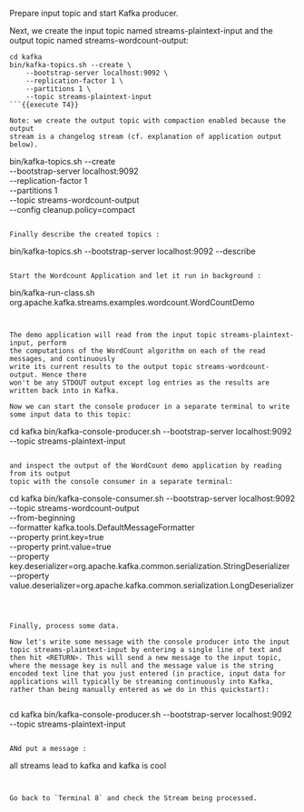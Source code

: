 Prepare input topic and start Kafka producer.


Next, we create the input topic named streams-plaintext-input and the
output topic named streams-wordcount-output: 



```
cd kafka
bin/kafka-topics.sh --create \
    --bootstrap-server localhost:9092 \
    --replication-factor 1 \
    --partitions 1 \
    --topic streams-plaintext-input
```{{execute T4}}

Note: we create the output topic with compaction enabled because the output
stream is a changelog stream (cf. explanation of application output below). 

```
bin/kafka-topics.sh --create \
    --bootstrap-server localhost:9092 \
    --replication-factor 1 \
    --partitions 1 \
    --topic streams-wordcount-output \
    --config cleanup.policy=compact
```{{execute}}

Finally describe the created topics :

```
bin/kafka-topics.sh --bootstrap-server localhost:9092 --describe
```{{execute}}

Start the Wordcount Application and let it run in background :

```
bin/kafka-run-class.sh org.apache.kafka.streams.examples.wordcount.WordCountDemo
```{{execute}}


The demo application will read from the input topic streams-plaintext-input, perform
the computations of the WordCount algorithm on each of the read messages, and continuously
write its current results to the output topic streams-wordcount-output. Hence there
won't be any STDOUT output except log entries as the results are written back into in Kafka. 

Now we can start the console producer in a separate terminal to write some input data to this topic: 

```
cd kafka
bin/kafka-console-producer.sh --bootstrap-server localhost:9092 --topic streams-plaintext-input
```{{execute T7}}

and inspect the output of the WordCount demo application by reading from its output
topic with the console consumer in a separate terminal: 

```
cd kafka
bin/kafka-console-consumer.sh --bootstrap-server localhost:9092 \
    --topic streams-wordcount-output \
    --from-beginning \
    --formatter kafka.tools.DefaultMessageFormatter \
    --property print.key=true \
    --property print.value=true \
    --property key.deserializer=org.apache.kafka.common.serialization.StringDeserializer \
    --property value.deserializer=org.apache.kafka.common.serialization.LongDeserializer
```{{execute T8}}



Finally, process some data.

Now let's write some message with the console producer into the input topic streams-plaintext-input by entering a single line of text and then hit <RETURN>. This will send a new message to the input topic, where the message key is null and the message value is the string encoded text line that you just entered (in practice, input data for applications will typically be streaming continuously into Kafka, rather than being manually entered as we do in this quickstart): 


```
cd kafka
bin/kafka-console-producer.sh --bootstrap-server localhost:9092 --topic streams-plaintext-input
```{{execute T9}}

ANd put a message :

```
all streams lead to kafka and kafka is cool
```{{execute}}


Go back to `Terminal 8` and check the Stream being processed.